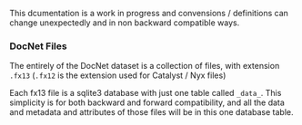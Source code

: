 This dcumentation is a work in progress and convensions / definitions can change unexpectedly and in non backward compatible ways.

### DocNet Files

The entirely of the DocNet dataset is a collection of files, with extension `.fx13` (`.fx12` is the extension used for Catalyst / Nyx files)

Each fx13 file is a sqlite3 database with just one table called `_data_`. This simplicity is for both backward and forward compatibility, and all the data and metadata and attributes of those files will be in this one database table. 



